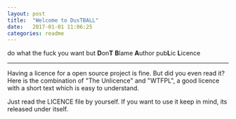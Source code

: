 ```yaml
---
layout: post
title:  "Welcome to DusTBALL"
date:   2017-01-01 11:06:25
categories: readme
---
```


do what the fuck you want but **D**on**T** **B**lame **A**uthor pub**L**ic **L**icence  

---
Having a licence for a open source project is fine. But did you even read it? Here is the combination of "The Unlicence" and "WTFPL", a good licence with a short text which is easy to understand.
  
Just read the LICENCE file by yourself. If you want to use it keep in mind, its released under itself.